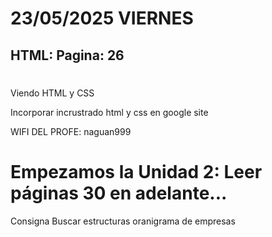 # 23/05/2025 VIERNES

## HTML: Pagina: 26

# 
Viendo HTML y CSS

Incorporar incrustrado html y css en google site

WIFI DEL PROFE: naguan999

# Empezamos la Unidad 2: Leer páginas 30 en adelante...

Consigna Buscar estructuras oranigrama de empresas